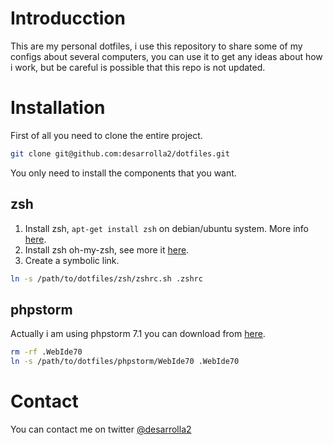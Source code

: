 # Introducction

This are my personal dotfiles, i use this repository to share some of my configs about several computers, you can use it
to get any ideas about how i work, but be careful is possible that this repo is not updated.

# Installation

First of all you need to clone the entire project.

```zsh
git clone git@github.com:desarrolla2/dotfiles.git
```

You only need to install the components that you want.

## zsh

1. Install zsh, `apt-get install zsh` on debian/ubuntu system. More info [here](http://www.zsh.org/).
2. Install zsh oh-my-zsh, see more it [here](https://github.com/eyenx/omzsh).
3. Create a symbolic link.

```zsh
ln -s /path/to/dotfiles/zsh/zshrc.sh .zshrc
```

## phpstorm

Actually i am using phpstorm 7.1 you can download from [here](http://www.jetbrains.com/phpstorm/download/).

```zsh
rm -rf .WebIde70
ln -s /path/to/dotfiles/phpstorm/WebIde70 .WebIde70
```

# Contact

You can contact me on twitter [@desarrolla2](https://twitter.com/desarrolla2)